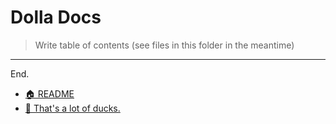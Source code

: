 # Dolla Docs

> Write table of contents (see files in this folder in the meantime)

---

End.

- [🏠 README](../README.md)
- [🦆 That's a lot of ducks.](https://www.manyducks.co)
